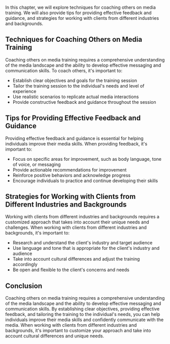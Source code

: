 
In this chapter, we will explore techniques for coaching others on media training. We will also provide tips for providing effective feedback and guidance, and strategies for working with clients from different industries and backgrounds.

Techniques for Coaching Others on Media Training
------------------------------------------------

Coaching others on media training requires a comprehensive understanding of the media landscape and the ability to develop effective messaging and communication skills. To coach others, it's important to:

* Establish clear objectives and goals for the training session
* Tailor the training session to the individual's needs and level of experience
* Use realistic scenarios to replicate actual media interactions
* Provide constructive feedback and guidance throughout the session

Tips for Providing Effective Feedback and Guidance
--------------------------------------------------

Providing effective feedback and guidance is essential for helping individuals improve their media skills. When providing feedback, it's important to:

* Focus on specific areas for improvement, such as body language, tone of voice, or messaging
* Provide actionable recommendations for improvement
* Reinforce positive behaviors and acknowledge progress
* Encourage individuals to practice and continue developing their skills

Strategies for Working with Clients from Different Industries and Backgrounds
-----------------------------------------------------------------------------

Working with clients from different industries and backgrounds requires a customized approach that takes into account their unique needs and challenges. When working with clients from different industries and backgrounds, it's important to:

* Research and understand the client's industry and target audience
* Use language and tone that is appropriate for the client's industry and audience
* Take into account cultural differences and adjust the training accordingly
* Be open and flexible to the client's concerns and needs

Conclusion
----------

Coaching others on media training requires a comprehensive understanding of the media landscape and the ability to develop effective messaging and communication skills. By establishing clear objectives, providing effective feedback, and tailoring the training to the individual's needs, you can help individuals improve their media skills and confidently communicate with the media. When working with clients from different industries and backgrounds, it's important to customize your approach and take into account cultural differences and unique needs.
